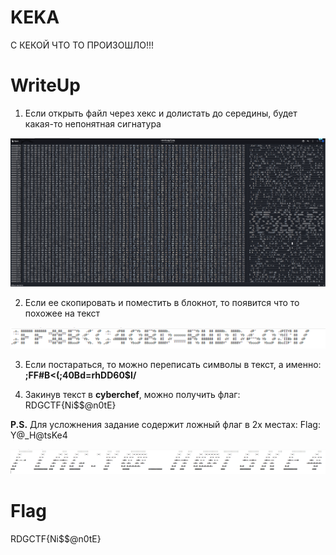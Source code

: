# KEKA
С КЕКОЙ ЧТО ТО ПРОИЗОШЛО!!!

# WriteUp
1)  Если открыть файл через хекс и долистать до середины, будет какая-то непонятная сигнатура

![1](images/1.png)


2)  Если ее скопировать и поместить в блокнот, то появится что то похожее на текст

![2](images/2.png)


3)  Если постараться, то можно переписать символы в текст, а именно:  **;FF#B<(;40Bd=rhDD60$I/**

4)  Закинув текст в **cyberchef**, можно получить флаг:
RDGCTF{Ni$$@n0tE}

**P.S.** Для усложнения задание содержит ложный флаг в 2х местах:
Flag: Y@_H@tsKe4

![3](images/3.png)

# Flag

RDGCTF{Ni$$@n0tE}